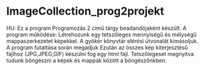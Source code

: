 # ImageCollection_prog2projekt

HU:
Ez a program Programozás 2 című tárgy beadandójaként készült.
A program működése:
  Létrehozunk egy tetszőleges mennyiségű és mélységű mappaszerkezetet képekkel.
  A gyökér könyvtár elérési útvonalát kimásoljuk.
  A program futattása során megadjuk
  Ezután az összes kép kiterjesztésű fájlhoz (JPG,JPEG,GIF) készülni fog egy html fájl.
  Tetszőlegeset megnyitva tudunk böngészni a képek és mappák között a böngészőnkben.
  
